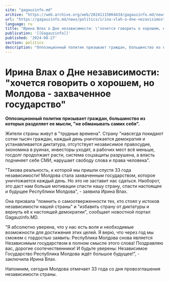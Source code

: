 ```yaml
---
site: "gagauzinfo.md"
archive: "https://web.archive.org/web/20241115064434/gagauzinfo.md/news/politics/irina-vlah-o-dne-nezavisimosti-hochetsya-govorit-o-horoshem-no-moldova-zahvachennoe-gosudarstvo"
url: "https://gagauzinfo.md/news/politics/irina-vlah-o-dne-nezavisimosti-hochetsya-govorit-o-horoshem-no-moldova-zahvachennoe-gosudarstvo"
language: ru
title: "Ирина Влах о Дне независимости: \"хочется говорить о хорошем, но Молдова - захваченное государство\""
publication: '[[Gagauzinfo]]'
published: '2024-08-27'
section: politics
description: "Оппозиционный политик призывает граждан, большинство из которых разделяет ее мысли, \"не обманывать самих себя\"."
---
```


# Ирина Влах о Дне независимости: "хочется говорить о хорошем, но Молдова - захваченное государство"

**Оппозиционный политик призывает граждан, большинство из которых разделяет ее мысли, "не обманывать самих себя".**

Жители страны живут в "трудные времена". Страну "навсегда покидают сотни тысяч граждан, каждый день уничтожается демократия и устанавливается диктатура, отсутствует независимое правосудие, экономика в руинах, инвесторы уходят, а рабочих мест всё меньше, госдолг продолжает расти, система соцзащиты разрушена, а власть подчиняет себе СМИ, нарушает свободу слова и права человека".

"Такова реальность, к которой мы пришли спустя 33 года независимости! Молдова стала захваченным государством, которое уничтожается каждый день. Но это не заставит нас сдаться. Наоборот, это даст нам больше мотивации спасти нашу страну, спасти настоящее и будущее Республики Молдова", - заявила Ирина Влах.

Она призвала "помнить о самоотверженности тех, кто стоял у истоков независимости нашей страны" и "избавить страну от диктатуры и вернуть её к настоящей демократии", сообщает новостной портал Gagauzinfo.MD.

"Я абсолютно уверена, что у нас есть воля и необходимые возможности для достижения этих целей. Я верю, что через год мы сможем с гордостью заявить: Республика Молдова снова является Независимым государством в полном смысле этого слова! Поздравляю вас, дорогие соотечественники! И будьте уверены: Независимое Государство Республика Молдова ждёт большое будущее!", - заключила Ирина Влах.

Напомним, сегодня Молдова отмечает 33 года со дня провозглашения независимости страны.